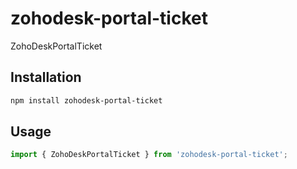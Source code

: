 # zohodesk-portal-ticket

ZohoDeskPortalTicket

## Installation

```sh
npm install zohodesk-portal-ticket
```

## Usage


```js
import { ZohoDeskPortalTicket } from 'zohodesk-portal-ticket';
```